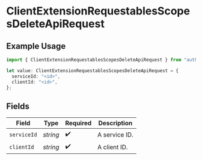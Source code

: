 # ClientExtensionRequestablesScopesDeleteApiRequest

## Example Usage

```typescript
import { ClientExtensionRequestablesScopesDeleteApiRequest } from "authlete/models/operations";

let value: ClientExtensionRequestablesScopesDeleteApiRequest = {
  serviceId: "<id>",
  clientId: "<id>",
};
```

## Fields

| Field              | Type               | Required           | Description        |
| ------------------ | ------------------ | ------------------ | ------------------ |
| `serviceId`        | *string*           | :heavy_check_mark: | A service ID.      |
| `clientId`         | *string*           | :heavy_check_mark: | A client ID.<br/>  |